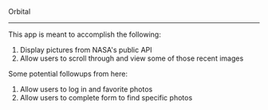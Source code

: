 Orbital

---

This app is meant to accomplish the following:

1. Display pictures from NASA's public API
2. Allow users to scroll through and view some of those recent images

Some potential followups from here:

1. Allow users to log in and favorite photos
2. Allow users to complete form to find specific photos
